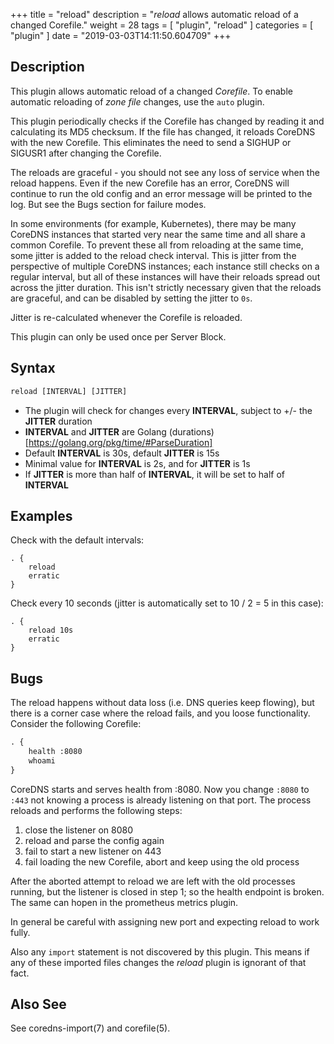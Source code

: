 +++
title = "reload"
description = "*reload* allows automatic reload of a changed Corefile."
weight = 28
tags = [ "plugin", "reload" ]
categories = [ "plugin" ]
date = "2019-03-03T14:11:50.604709"
+++

## Description

This plugin allows automatic reload of a changed _Corefile_.
To enable automatic reloading of _zone file_ changes, use the `auto` plugin.

This plugin periodically checks if the Corefile has changed by reading
it and calculating its MD5 checksum. If the file has changed, it reloads
CoreDNS with the new Corefile. This eliminates the need to send a SIGHUP
or SIGUSR1 after changing the Corefile.

The reloads are graceful - you should not see any loss of service when the
reload happens. Even if the new Corefile has an error, CoreDNS will continue
to run the old config and an error message will be printed to the log. But see
the Bugs section for failure modes.

In some environments (for example, Kubernetes), there may be many CoreDNS
instances that started very near the same time and all share a common
Corefile. To prevent these all from reloading at the same time, some
jitter is added to the reload check interval. This is jitter from the
perspective of multiple CoreDNS instances; each instance still checks on a
regular interval, but all of these instances will have their reloads spread
out across the jitter duration. This isn't strictly necessary given that the
reloads are graceful, and can be disabled by setting the jitter to `0s`.

Jitter is re-calculated whenever the Corefile is reloaded.

This plugin can only be used once per Server Block.

## Syntax

~~~ txt
reload [INTERVAL] [JITTER]
~~~

* The plugin will check for changes every **INTERVAL**, subject to +/- the **JITTER** duration
* **INTERVAL** and **JITTER** are Golang (durations)[https://golang.org/pkg/time/#ParseDuration]
* Default **INTERVAL** is 30s, default **JITTER** is 15s
* Minimal value for **INTERVAL** is 2s, and for **JITTER** is 1s
* If **JITTER** is more than half of **INTERVAL**, it will be set to half of **INTERVAL**

## Examples

Check with the default intervals:

~~~ corefile
. {
    reload
    erratic
}
~~~

Check every 10 seconds (jitter is automatically set to 10 / 2 = 5 in this case):

~~~ corefile
. {
    reload 10s
    erratic
}
~~~

## Bugs

The reload happens without data loss (i.e. DNS queries keep flowing), but there is a corner case
where the reload fails, and you loose functionality. Consider the following Corefile:

~~~ txt
. {
	health :8080
	whoami
}
~~~

CoreDNS starts and serves health from :8080. Now you change `:8080` to `:443` not knowing a process
is already listening on that port. The process reloads and performs the following steps:

1. close the listener on 8080
2. reload and parse the config again
3. fail to start a new listener on 443
4. fail loading the new Corefile, abort and keep using the old process

After the aborted attempt to reload we are left with the old processes running, but the listener is
closed in step 1; so the health endpoint is broken. The same can hopen in the prometheus metrics plugin.

In general be careful with assigning new port and expecting reload to work fully.

Also any `import` statement is not discovered by this plugin. This means if any of these imported files
changes the *reload* plugin is ignorant of that fact.

## Also See

See coredns-import(7) and corefile(5).
